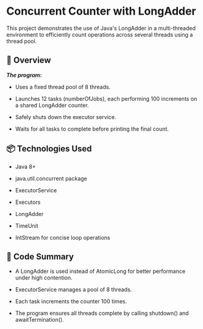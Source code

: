 # Concurrent Counter with LongAdder
This project demonstrates the use of Java's LongAdder in a multi-threaded environment to efficiently count operations across several threads using a thread pool.

## 🚀 Overview
***The program:***

- Uses a fixed thread pool of 8 threads.

- Launches 12 tasks (numberOfJobs), each performing 100 increments on a shared LongAdder counter.

- Safely shuts down the executor service.

- Waits for all tasks to complete before printing the final count.

## 📦 Technologies Used
- Java 8+

- java.util.concurrent package

- ExecutorService

- Executors

- LongAdder

- TimeUnit

- IntStream for concise loop operations

## 📄 Code Summary
- A LongAdder is used instead of AtomicLong for better performance under high contention.

- ExecutorService manages a pool of 8 threads.

- Each task increments the counter 100 times.

- The program ensures all threads complete by calling shutdown() and awaitTermination().
